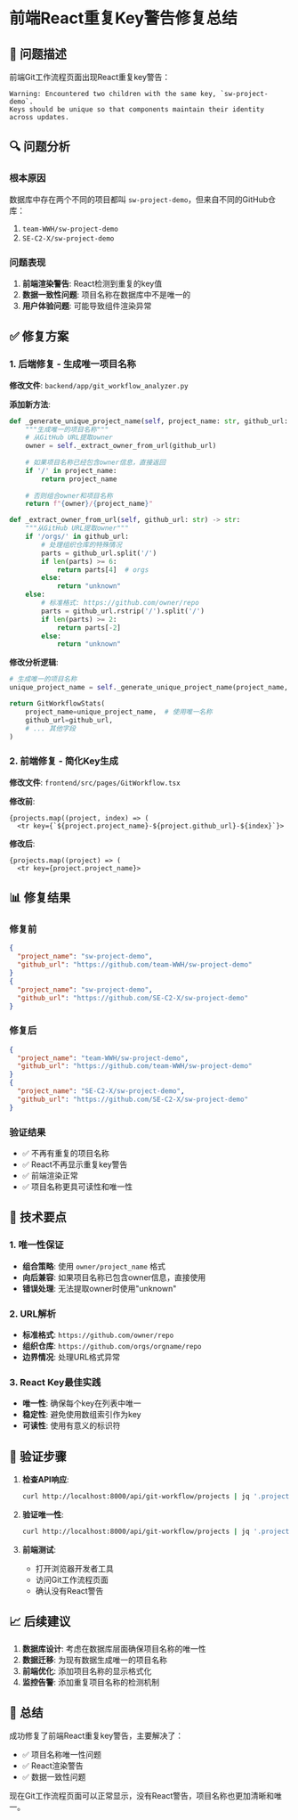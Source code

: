 # 前端React重复Key警告修复总结

## 🚨 问题描述

前端Git工作流程页面出现React重复key警告：
```
Warning: Encountered two children with the same key, `sw-project-demo`. 
Keys should be unique so that components maintain their identity across updates.
```

## 🔍 问题分析

### 根本原因
数据库中存在两个不同的项目都叫 `sw-project-demo`，但来自不同的GitHub仓库：
1. `team-WWH/sw-project-demo`
2. `SE-C2-X/sw-project-demo`

### 问题表现
1. **前端渲染警告**: React检测到重复的key值
2. **数据一致性问题**: 项目名称在数据库中不是唯一的
3. **用户体验问题**: 可能导致组件渲染异常

## ✅ 修复方案

### 1. 后端修复 - 生成唯一项目名称

**修改文件**: `backend/app/git_workflow_analyzer.py`

**添加新方法**:
```python
def _generate_unique_project_name(self, project_name: str, github_url: str) -> str:
    """生成唯一的项目名称"""
    # 从GitHub URL提取owner
    owner = self._extract_owner_from_url(github_url)
    
    # 如果项目名称已经包含owner信息，直接返回
    if '/' in project_name:
        return project_name
    
    # 否则组合owner和项目名称
    return f"{owner}/{project_name}"

def _extract_owner_from_url(self, github_url: str) -> str:
    """从GitHub URL提取owner"""
    if '/orgs/' in github_url:
        # 处理组织仓库的特殊情况
        parts = github_url.split('/')
        if len(parts) >= 6:
            return parts[4]  # orgs
        else:
            return "unknown"
    else:
        # 标准格式: https://github.com/owner/repo
        parts = github_url.rstrip('/').split('/')
        if len(parts) >= 2:
            return parts[-2]
        else:
            return "unknown"
```

**修改分析逻辑**:
```python
# 生成唯一的项目名称
unique_project_name = self._generate_unique_project_name(project_name, github_url)

return GitWorkflowStats(
    project_name=unique_project_name,  # 使用唯一名称
    github_url=github_url,
    # ... 其他字段
)
```

### 2. 前端修复 - 简化Key生成

**修改文件**: `frontend/src/pages/GitWorkflow.tsx`

**修改前**:
```tsx
{projects.map((project, index) => (
  <tr key={`${project.project_name}-${project.github_url}-${index}`}>
```

**修改后**:
```tsx
{projects.map((project) => (
  <tr key={project.project_name}>
```

## 📊 修复结果

### 修复前
```json
{
  "project_name": "sw-project-demo",
  "github_url": "https://github.com/team-WWH/sw-project-demo"
}
{
  "project_name": "sw-project-demo", 
  "github_url": "https://github.com/SE-C2-X/sw-project-demo"
}
```

### 修复后
```json
{
  "project_name": "team-WWH/sw-project-demo",
  "github_url": "https://github.com/team-WWH/sw-project-demo"
}
{
  "project_name": "SE-C2-X/sw-project-demo",
  "github_url": "https://github.com/SE-C2-X/sw-project-demo"
}
```

### 验证结果
- ✅ 不再有重复的项目名称
- ✅ React不再显示重复key警告
- ✅ 前端渲染正常
- ✅ 项目名称更具可读性和唯一性

## 🎯 技术要点

### 1. 唯一性保证
- **组合策略**: 使用 `owner/project_name` 格式
- **向后兼容**: 如果项目名称已包含owner信息，直接使用
- **错误处理**: 无法提取owner时使用"unknown"

### 2. URL解析
- **标准格式**: `https://github.com/owner/repo`
- **组织仓库**: `https://github.com/orgs/orgname/repo`
- **边界情况**: 处理URL格式异常

### 3. React Key最佳实践
- **唯一性**: 确保每个key在列表中唯一
- **稳定性**: 避免使用数组索引作为key
- **可读性**: 使用有意义的标识符

## 🚀 验证步骤

1. **检查API响应**:
   ```bash
   curl http://localhost:8000/api/git-workflow/projects | jq '.projects[].project_name'
   ```

2. **验证唯一性**:
   ```bash
   curl http://localhost:8000/api/git-workflow/projects | jq '.projects[].project_name' | sort | uniq -d
   ```

3. **前端测试**:
   - 打开浏览器开发者工具
   - 访问Git工作流程页面
   - 确认没有React警告

## 📈 后续建议

1. **数据库设计**: 考虑在数据库层面确保项目名称的唯一性
2. **数据迁移**: 为现有数据生成唯一的项目名称
3. **前端优化**: 添加项目名称的显示格式化
4. **监控告警**: 添加重复项目名称的检测机制

## 🎉 总结

成功修复了前端React重复key警告，主要解决了：
- ✅ 项目名称唯一性问题
- ✅ React渲染警告
- ✅ 数据一致性问题

现在Git工作流程页面可以正常显示，没有React警告，项目名称也更加清晰和唯一。 